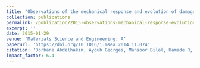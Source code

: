 ```yaml
---
title: "Observations of the mechanical response and evolution of damage of AA 6061-T6 under different strain rates and temperatures"
collection: publications
permalink: /publication/2015-observations-mechanical-response-evolution-damage
excerpt: ''
date: 2015-01-29
venue: 'Materials Science and Engineering: A'
paperurl: 'https://doi.org/10.1016/j.msea.2014.11.074'
citation: 'Dorbane Abdelhakim, Ayoub Georges, Mansoor Bilal, Hamade R, Kridli G, Imad Abdellatif. (2015). &quot;Observations of the mechanical response and evolution of damage of AA 6061-T6 under different strain rates and temperatures.&quot; <i>Materials Science and Engineering: A</i>, 624, 239-249.'
impact_factor: 6.4
---
```

